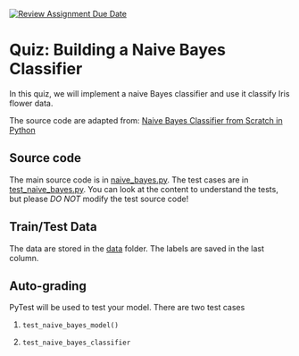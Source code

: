 [![Review Assignment Due Date](https://classroom.github.com/assets/deadline-readme-button-22041afd0340ce965d47ae6ef1cefeee28c7c493a6346c4f15d667ab976d596c.svg)](https://classroom.github.com/a/TzgXXFgn)
# Quiz: Building a Naive Bayes Classifier

In this quiz, we will implement a naive Bayes classifier and use it classify Iris flower data.

The source code are adapted from: [Naive Bayes Classifier from Scratch in Python](https://machinelearningmastery.com/naive-bayes-classifier-scratch-python/) 

## Source code
The main source code is in [naive_bayes.py](naive_bayes.py).
The test cases are in [test_naive_bayes.py](test_naive_bayes.py). 
You can look at the content to understand the tests, but please *DO NOT* modify the test source code!

## Train/Test Data

The data are stored in the [data](./data) folder. The labels are saved in the last column.

## Auto-grading

PyTest will be used to test your model. There are two test cases

1. `test_naive_bayes_model()` 

2. `test_naive_bayes_classifier`
